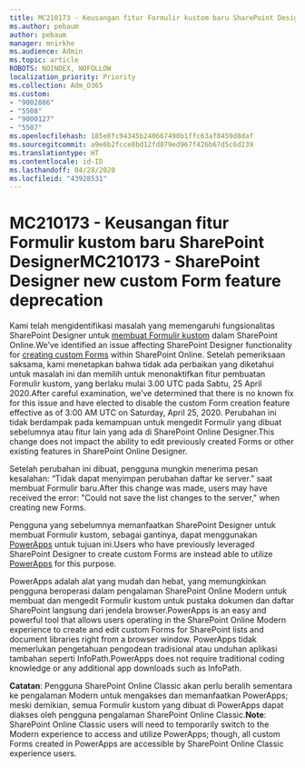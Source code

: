 ```yaml
---
title: MC210173 - Keusangan fitur Formulir kustom baru SharePoint Designer
ms.author: pebaum
author: pebaum
manager: mnirkhe
ms.audience: Admin
ms.topic: article
ROBOTS: NOINDEX, NOFOLLOW
localization_priority: Priority
ms.collection: Adm_O365
ms.custom:
- "9002886"
- "5508"
- "9000127"
- "5507"
ms.openlocfilehash: 185e8fc94345b240667490b1ffc63af8459d8daf
ms.sourcegitcommit: a9e6b2fcce8bd12fd079ed967f426b67d5c6d239
ms.translationtype: HT
ms.contentlocale: id-ID
ms.lasthandoff: 04/28/2020
ms.locfileid: "43928531"
---
```

# <a name="mc210173---sharepoint-designer-new-custom-form-feature-deprecation"></a><span data-ttu-id="64889-102">MC210173 - Keusangan fitur Formulir kustom baru SharePoint Designer</span><span class="sxs-lookup"><span data-stu-id="64889-102">MC210173 - SharePoint Designer new custom Form feature deprecation</span></span>

<span data-ttu-id="64889-103">Kami telah mengidentifikasi masalah yang memengaruhi fungsionalitas SharePoint Designer untuk [membuat Formulir kustom](https://support.microsoft.com/en-us/office/create-a-custom-list-form-using-sharepoint-designer-917d8fdb-ee00-4441-adb3-a94612d1d105?ui=en-us&rs=en-us&ad=us#bm2) dalam SharePoint Online.</span><span class="sxs-lookup"><span data-stu-id="64889-103">We’ve identified an issue affecting SharePoint Designer functionality for [creating custom Forms](https://support.microsoft.com/en-us/office/create-a-custom-list-form-using-sharepoint-designer-917d8fdb-ee00-4441-adb3-a94612d1d105?ui=en-us&rs=en-us&ad=us#bm2) within SharePoint Online.</span></span> <span data-ttu-id="64889-104">Setelah pemeriksaan saksama, kami menetapkan bahwa tidak ada perbaikan yang diketahui untuk masalah ini dan memilih untuk menonaktifkan fitur pembuatan Formulir kustom, yang berlaku mulai 3.00 UTC pada Sabtu, 25 April 2020.</span><span class="sxs-lookup"><span data-stu-id="64889-104">After careful examination, we’ve determined that there is no known fix for this issue and have elected to disable the custom Form creation feature effective as of 3:00 AM UTC on Saturday, April 25, 2020.</span></span> <span data-ttu-id="64889-105">Perubahan ini tidak berdampak pada kemampuan untuk mengedit Formulir yang dibuat sebelumnya atau fitur lain yang ada di SharePoint Online Designer.</span><span class="sxs-lookup"><span data-stu-id="64889-105">This change does not impact the ability to edit previously created Forms or other existing features in SharePoint Online Designer.</span></span>

<span data-ttu-id="64889-106">Setelah perubahan ini dibuat, pengguna mungkin menerima pesan kesalahan: “Tidak dapat menyimpan perubahan daftar ke server.” saat membuat Formulir baru.</span><span class="sxs-lookup"><span data-stu-id="64889-106">After this change was made, users may have received the error: "Could not save the list changes to the server," when creating new Forms.</span></span>

<span data-ttu-id="64889-107">Pengguna yang sebelumnya memanfaatkan SharePoint Designer untuk membuat Formulir kustom, sebagai gantinya, dapat menggunakan [PowerApps](https://docs.microsoft.com/powerapps/maker/canvas-apps/customize-list-form) untuk tujuan ini.</span><span class="sxs-lookup"><span data-stu-id="64889-107">Users who have previously leveraged SharePoint Designer to create custom Forms are instead able to utilize [PowerApps](https://docs.microsoft.com/powerapps/maker/canvas-apps/customize-list-form) for this purpose.</span></span>

<span data-ttu-id="64889-108">PowerApps adalah alat yang mudah dan hebat, yang memungkinkan pengguna beroperasi dalam pengalaman SharePoint Online Modern untuk membuat dan mengedit Formulir kustom untuk pustaka dokumen dan daftar SharePoint langsung dari jendela browser.</span><span class="sxs-lookup"><span data-stu-id="64889-108">PowerApps is an easy and powerful tool that allows users operating in the SharePoint Online Modern experience to create and edit custom Forms for SharePoint lists and document libraries right from a browser window.</span></span> <span data-ttu-id="64889-109">PowerApps tidak memerlukan pengetahuan pengodean tradisional atau unduhan aplikasi tambahan seperti InfoPath.</span><span class="sxs-lookup"><span data-stu-id="64889-109">PowerApps does not require traditional coding knowledge or any additional app downloads such as InfoPath.</span></span>

<span data-ttu-id="64889-110">**Catatan**: Pengguna SharePoint Online Classic akan perlu beralih sementara ke pengalaman Modern untuk mengakses dan memanfaatkan PowerApps; meski demikian, semua Formulir kustom yang dibuat di PowerApps dapat diakses oleh pengguna pengalaman SharePoint Online Classic.</span><span class="sxs-lookup"><span data-stu-id="64889-110">**Note**: SharePoint Online Classic users will need to temporarily switch to the Modern experience to access and utilize PowerApps; though, all custom Forms created in PowerApps are accessible by SharePoint Online Classic experience users.</span></span>
